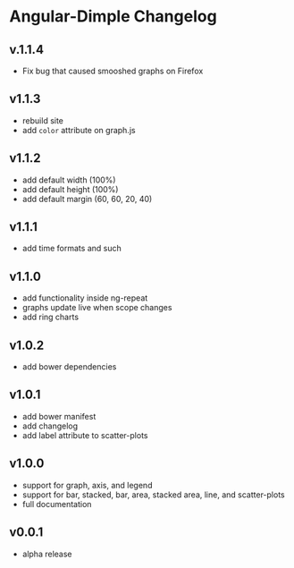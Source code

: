 # Angular-Dimple Changelog

## v.1.1.4
* Fix bug that caused smooshed graphs on Firefox

## v1.1.3
* rebuild site
* add `color` attribute on graph.js

## v1.1.2
* add default width (100%)
* add default height (100%)
* add default margin (60, 60, 20, 40)

## v1.1.1
* add time formats and such

## v1.1.0
* add functionality inside ng-repeat
* graphs update live when scope changes
* add ring charts

## v1.0.2
* add bower dependencies

## v1.0.1
* add bower manifest
* add changelog
* add label attribute to scatter-plots

## v1.0.0
* support for graph, axis, and legend
* support for bar, stacked, bar, area, stacked area, line, and scatter-plots
* full documentation

## v0.0.1
* alpha release